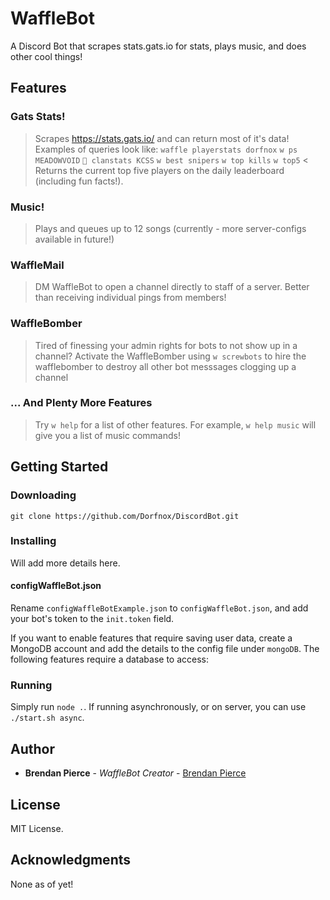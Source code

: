 # WaffleBot
A Discord Bot that scrapes stats.gats.io for stats, plays music, and does other cool things!


## Features

### Gats Stats!

> Scrapes https://stats.gats.io/ and can return most of it's data! Examples of queries look like:
> `waffle playerstats dorfnox`
> `w ps MEADOWVOID`
> `🧇 clanstats KCSS`
> `w best snipers`
> `w top kills`
> `w top5` < Returns the current top five players on the daily leaderboard (including fun facts!).

### Music!
> Plays and queues up to 12 songs (currently - more server-configs available in future!)

### WaffleMail
> DM WaffleBot to open a channel directly to staff of a server. Better than receiving individual pings from members!

### WaffleBomber
> Tired of finessing your admin rights for bots to not show up in a channel? Activate the WaffleBomber using `w screwbots` to hire the wafflebomber to destroy all other bot messsages clogging up a channel

### ... And Plenty More Features
> Try `w help` for a list of other features. For example, `w help music` will give you a list of music commands!


## Getting Started

### Downloading

```
git clone https://github.com/Dorfnox/DiscordBot.git
```

### Installing

Will add more details here.

#### configWaffleBot.json

Rename `configWaffleBotExample.json` to `configWaffleBot.json`, and add your bot's token to the `init.token` field.

If you want to enable features that require saving user data, create a MongoDB account and add the details to the config file under `mongoDB`. The following features require a database to access:

### Running

Simply run `node .`. If running asynchronously, or on server, you can use `./start.sh async`.

## Author

* **Brendan Pierce** - *WaffleBot Creator* - [Brendan Pierce](https://github.com/Dorfnox/)

## License

MIT License.

## Acknowledgments

None as of yet!

